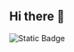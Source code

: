 ## Hi there 👋

<!--
**EndyMicaelle/EndyMicaelle** is a ✨ _special_ ✨ repository because its `README.md` (this file) appears on your GitHub profile.

Here are some ideas to get you started:

- 🔭 I’m currently working on Studing
- 🌱 I’m currently learning HTML, CSS e JavaScript
- 👯 I’m looking to collaborate on learn
- 🤔 I’m looking for help with project ideas
- 💬 Ask me about difficulties migrating to IT
- 📫 How to reach me: endymicaelleleite@gmail.com
- ⚡ Fun fact: passionate about studying
-->

<img alt="Static Badge" src="https://img.shields.io/badge/build-passing-brightgreen?style=social&logo=gmail&logoColor=%23EA4335&logoSize=auto&label=Gmail&labelColor=%23EA4335&cacheSeconds=3600&link=left">


